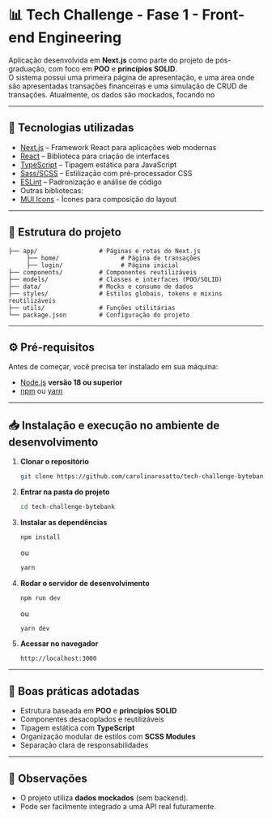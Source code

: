 # 📊 Tech Challenge - Fase 1 - Front-end Engineering

Aplicação desenvolvida em **Next.js** como parte do projeto de pós-graduação, com foco em **POO** e **princípios SOLID**.  
O sistema possui uma primeira página de apresentação, e uma área onde são apresentadas transações financeiras e uma simulação de CRUD de transações. Atualmente, os dados são mockados, focando no

---

## 🚀 Tecnologias utilizadas

- [Next.js](https://nextjs.org/) – Framework React para aplicações web modernas
- [React](https://react.dev/) – Biblioteca para criação de interfaces
- [TypeScript](https://www.typescriptlang.org/) – Tipagem estática para JavaScript
- [Sass/SCSS](https://sass-lang.com/) – Estilização com pré-processador CSS
- [ESLint](https://eslint.org/) – Padronização e análise de código
- Outras bibliotecas:
- [MUI Icons](https://mui.com/material-ui/material-icons) - Ícones para composição do layout

---

## 📂 Estrutura do projeto

```
├── app/                 # Páginas e rotas do Next.js
     ├── home/                 # Página de transações
     ├── login/                # Página inicial
├── components/          # Componentes reutilizáveis
├── models/              # Classes e interfaces (POO/SOLID)
├── data/                # Mocks e consumo de dados
├── styles/              # Estilos globais, tokens e mixins reutilizáveis
├── utils/               # Funções utilitárias
└── package.json         # Configuração do projeto
```

---

## ⚙️ Pré-requisitos

Antes de começar, você precisa ter instalado em sua máquina:

- [Node.js](https://nodejs.org/) **versão 18 ou superior**
- [npm](https://www.npmjs.com/) ou [yarn](https://yarnpkg.com/)

---

## 📥 Instalação e execução no ambiente de desenvolvimento

1. **Clonar o repositório**

   ```bash
   git clone https://github.com/carolinarosatto/tech-challenge-bytebank.git
   ```

2. **Entrar na pasta do projeto**

   ```bash
   cd tech-challenge-bytebank
   ```

3. **Instalar as dependências**

   ```bash
   npm install
   ```

   ou

   ```bash
   yarn
   ```

4. **Rodar o servidor de desenvolvimento**

   ```bash
   npm run dev
   ```

   ou

   ```bash
   yarn dev
   ```

5. **Acessar no navegador**
   ```
   http://localhost:3000
   ```

---

## 📝 Boas práticas adotadas

- Estrutura baseada em **POO** e **princípios SOLID**
- Componentes desacoplados e reutilizáveis
- Tipagem estática com **TypeScript**
- Organização modular de estilos com **SCSS Modules**
- Separação clara de responsabilidades

---

## 📌 Observações

- O projeto utiliza **dados mockados** (sem backend).
- Pode ser facilmente integrado a uma API real futuramente.
